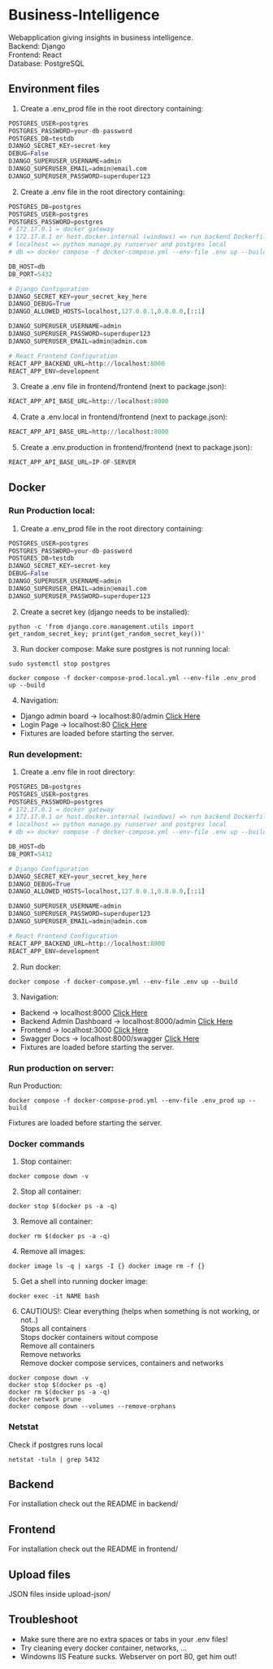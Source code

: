 # Business-Intelligence
Webapplication giving insights in business intelligence.\
Backend: Django\
Frontend: React\
Database: PostgreSQL

## Environment files
1. Create a .env_prod file in the root directory containing:
```python
POSTGRES_USER=postgres
POSTGRES_PASSWORD=your-db-password
POSTGRES_DB=testdb
DJANGO_SECRET_KEY=secret-key
DEBUG=False
DJANGO_SUPERUSER_USERNAME=admin
DJANGO_SUPERUSER_EMAIL=admin@email.com
DJANGO_SUPERUSER_PASSWORD=superduper123
```
2. Create a .env file in the root directory containing:
```python
POSTGRES_DB=postgres
POSTGRES_USER=postgres
POSTGRES_PASSWORD=postgres
# 172.17.0.1 = docker gateway
# 172.17.0.1 or host.docker.internal (windows) => run backend Dockerfile and postgres local
# localhost => python manage.py runserver and postgres local
# db => docker compose -f docker-compose.yml --env-file .env up --build

DB_HOST=db
DB_PORT=5432                  

# Django Configuration
DJANGO_SECRET_KEY=your_secret_key_here
DJANGO_DEBUG=True
DJANGO_ALLOWED_HOSTS=localhost,127.0.0.1,0.0.0.0,[::1]

DJANGO_SUPERUSER_USERNAME=admin
DJANGO_SUPERUSER_PASSWORD=superduper123
DJANGO_SUPERUSER_EMAIL=admin@admin.com

# React Frontend Configuration
REACT_APP_BACKEND_URL=http://localhost:8000
REACT_APP_ENV=development
```

3. Create a .env file in frontend/frontend (next to package.json):
```python
REACT_APP_API_BASE_URL=http://localhost:8000
```
4. Crate a .env.local in frontend/frontend (next to package.json):
```python
REACT_APP_API_BASE_URL=http://localhost:8000
```
5. Create a .env.production in frontend/frontend (next to package.json):
```python
REACT_APP_API_BASE_URL=IP-OF-SERVER
```

## Docker
### Run Production local:
1. Create a .env_prod file in the root directory containing:
```python
POSTGRES_USER=postgres
POSTGRES_PASSWORD=your-db-password
POSTGRES_DB=testdb
DJANGO_SECRET_KEY=secret-key
DEBUG=False
DJANGO_SUPERUSER_USERNAME=admin
DJANGO_SUPERUSER_EMAIL=admin@email.com
DJANGO_SUPERUSER_PASSWORD=superduper123
```

2. Create a secret key (django needs to be installed):
```console
python -c 'from django.core.management.utils import get_random_secret_key; print(get_random_secret_key())'
```

3. Run docker compose:
Make sure postgres is not running local:
```console
sudo systemctl stop postgres
```

```console
docker compose -f docker-compose-prod.local.yml --env-file .env_prod up --build
```

4. Navigation:
- Django admin board -> localhost:80/admin [Click Here](http://localhost:80/admin)
- Login Page -> localhost:80 [Click Here](http://localhost:80)
- Fixtures are loaded before starting the server.

### Run development:
1. Create a .env file in root directory:
```python
POSTGRES_DB=postgres
POSTGRES_USER=postgres
POSTGRES_PASSWORD=postgres
# 172.17.0.1 = docker gateway
# 172.17.0.1 or host.docker.internal (windows) => run backend Dockerfile and postgres local
# localhost => python manage.py runserver and postgres local
# db => docker compose -f docker-compose.yml --env-file .env up --build

DB_HOST=db
DB_PORT=5432                  

# Django Configuration
DJANGO_SECRET_KEY=your_secret_key_here
DJANGO_DEBUG=True
DJANGO_ALLOWED_HOSTS=localhost,127.0.0.1,0.0.0.0,[::1]

DJANGO_SUPERUSER_USERNAME=admin
DJANGO_SUPERUSER_PASSWORD=superduper123
DJANGO_SUPERUSER_EMAIL=admin@admin.com

# React Frontend Configuration
REACT_APP_BACKEND_URL=http://localhost:8000
REACT_APP_ENV=development
```

2. Run docker:
```console
docker compose -f docker-compose.yml --env-file .env up --build
```

3. Navigation:
- Backend -> localhost:8000 [Click Here](http://localhost:8000)
- Backend Admin Dashboard -> localhost:8000/admin [Click Here](http://localhost:8000/admin)
- Frontend -> localhost:3000 [Click Here](http://localhost:3000)
- Swagger Docs -> localhost:8000/swagger [Click Here](http://localhost:8000/swagger)
- Fixtures are loaded before starting the server.


### Run production on server:
Run Production:
```console
docker compose -f docker-compose-prod.yml --env-file .env_prod up --build
```
Fixtures are loaded before starting the server.

### Docker commands
1. Stop container:
```console
docker compose down -v
```

2. Stop all container:
```console
docker stop $(docker ps -a -q)
```

3. Remove all container:
```console
docker rm $(docker ps -a -q)
```

4. Remove all images:
```console
docker image ls -q | xargs -I {} docker image rm -f {}
```

5. Get a shell into running docker image:
```console
docker exec -it NAME bash
```

6. CAUTIOUS!:
Clear everything (helps when something is not working, or not..)\
Stops all containers\
Stops docker containers witout compose\
Remove all containers\
Remove networks\
Remove docker compose services, containers and networks
```console
docker compose down -v
docker stop $(docker ps -q)
docker rm $(docker ps -a -q)
docker network prune
docker compose down --volumes --remove-orphans
```


### Netstat
Check if postgres runs local
```console
netstat -tuln | grep 5432
```

## Backend
For installation check out the README in backend/

## Frontend
For installation check out the README in frontend/

## Upload files
JSON files inside upload-json/

## Troubleshoot
- Make sure there are no extra spaces or tabs in your .env files!
- Try cleaning every docker container, networks, ...
-  Windowns IIS Feature sucks. Webserver on port 80, get him out!
